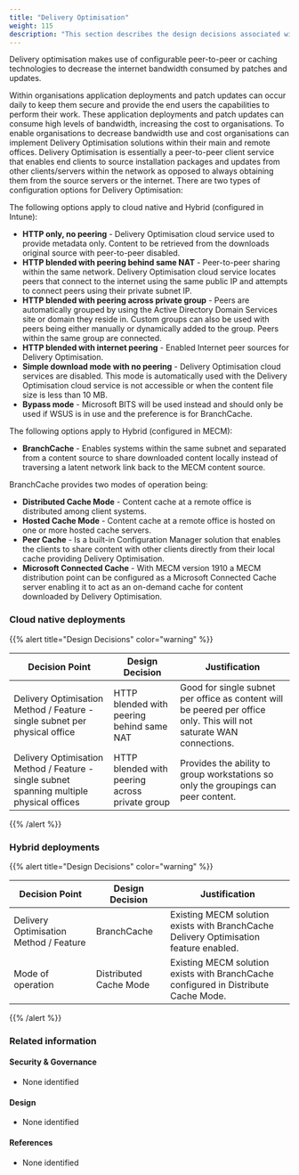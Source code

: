 ```yaml
---
title: "Delivery Optimisation"
weight: 115
description: "This section describes the design decisions associated with delivery optimisation of Windows 10 and 11 endpoints configured according to guidance in ASD's Blueprint for Secure Cloud."
---
```


Delivery optimisation makes use of configurable peer-to-peer or caching technologies to decrease the internet bandwidth consumed by patches and updates.

Within organisations application deployments and patch updates can occur daily to keep them secure and provide the end users the capabilities to perform their work. These application deployments and patch updates can consume high levels of bandwidth, increasing the cost to organisations. To enable organisations to decrease bandwidth use and cost organisations can implement Delivery Optimisation solutions within their main and remote offices. Delivery Optimisation is essentially a peer-to-peer client service that enables end clients to source installation packages and updates from other clients/servers within the network as opposed to always obtaining them from the source servers or the internet. There are two types of configuration options for Delivery Optimisation:

The following options apply to cloud native and Hybrid (configured in Intune):

* **HTTP only, no peering** - Delivery Optimisation cloud service used to provide metadata only. Content to be retrieved from the downloads original source with peer-to-peer disabled. 
* **HTTP blended with peering behind same NAT** - Peer-to-peer sharing within the same network. Delivery Optimisation cloud service locates peers that connect to the internet using the same public IP and attempts to connect peers using their private subnet IP. 
* **HTTP blended with peering across private group** - Peers are automatically grouped by using the Active Directory Domain Services site or domain they reside in. Custom groups can also be used with peers being either manually or dynamically added to the group. Peers within the same group are connected.
* **HTTP blended with internet peering** - Enabled Internet peer sources for Delivery Optimisation.
* **Simple download mode with no peering** - Delivery Optimisation cloud services are disabled. This mode is automatically used with the Delivery Optimisation cloud service is not accessible or when the content file size is less than 10 MB.
* **Bypass mode** - Microsoft BITS will be used instead and should only be used if WSUS is in use and the preference is for BranchCache. 

The following options apply to Hybrid (configured in MECM):

* **BranchCache** - Enables systems within the same subnet and separated from a content source to share downloaded content locally instead of traversing a latent network link back to the MECM content source. 

BranchCache provides two modes of operation being:

* **Distributed Cache Mode** - Content cache at a remote office is distributed among client systems.
* **Hosted Cache Mode** - Content cache at a remote office is hosted on one or more hosted cache servers.
* **Peer Cache** - Is a built-in Configuration Manager solution that enables the clients to share content with other clients directly from their local cache providing Delivery Optimisation. 
* **Microsoft Connected Cache** - With MECM version 1910 a MECM distribution point can be configured as a Microsoft Connected Cache server enabling it to act as an on-demand cache for content downloaded by Delivery Optimisation. 

### Cloud native deployments

{{% alert title="Design Decisions" color="warning" %}}

| Decision Point                                                                            | Design Decision                                | Justification                                                                                                        |
|-------------------------------------------------------------------------------------------|------------------------------------------------|----------------------------------------------------------------------------------------------------------------------|
| Delivery Optimisation Method / Feature - single subnet per physical office                | HTTP blended with peering behind same NAT      | Good for single subnet per office as content will be peered per office only. This will not saturate WAN connections. |
| Delivery Optimisation Method / Feature - single subnet spanning multiple physical offices | HTTP blended with peering across private group | Provides the ability to group workstations so only the groupings can peer content.                                   |

{{% /alert %}}

### Hybrid deployments

{{% alert title="Design Decisions" color="warning" %}}

| Decision Point                         | Design Decision        | Justification                                                                         |
|----------------------------------------|------------------------|---------------------------------------------------------------------------------------|
| Delivery Optimisation Method / Feature | BranchCache            | Existing MECM solution exists with BranchCache Delivery Optimisation feature enabled. |
| Mode of operation                      | Distributed Cache Mode | Existing MECM solution exists with BranchCache configured in Distribute Cache Mode.   |

{{% /alert %}}

### Related information

#### Security & Governance

* None identified

#### Design

* None identified

#### References

* None identified